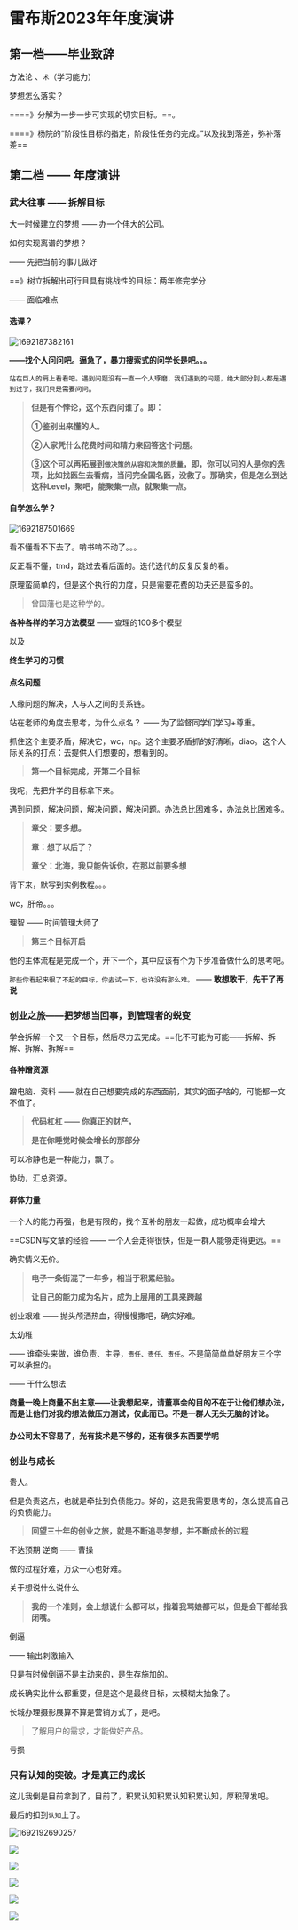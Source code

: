 # 雷布斯2023年年度演讲



## 第一档——毕业致辞

方法论 、`术`（学习能力）

梦想怎么落实？

====》分解为一步一步可实现的切实目标。==。

====》杨院的“阶段性目标的指定，阶段性任务的完成。”以及找到落差，弥补落差==



## 第二档 —— 年度演讲

### 武大往事 —— 拆解目标

大一时候建立的梦想 —— 办一个伟大的公司。

如何实现离谱的梦想？

—— 先把当前的事儿做好

 ==》树立拆解出可行且具有挑战性的目标：两年修完学分

—— 面临难点

#### 选课？

![1692187382161](E:\文档_Typora\2023年度演讲.assets\1692187382161.png)

**——找个人问问吧。逼急了，暴力搜索式的问学长是吧。。。**

`站在巨人的肩上看看吧。遇到问题没有一直一个人琢磨，我们遇到的问题，绝大部分别人都是遇到过了，我们只是需要问问`。

> **但是有个悖论，这个东西问谁了。即：**
>
> **①鉴别出来懂的人。**
>
> **②人家凭什么花费时间和精力来回答这个问题。**
>
> **③这个可以再拓展到`做决策的从容和决策的质量`，即，你可以问的人是你的选项，比如找医生去看病，当问完全国名医，没救了。那确实，但是怎么到达这种Level，聚吧，能聚集一点，就聚集一点。**



#### 自学怎么学？

![1692187501669](E:\文档_Typora\2023年度演讲.assets\1692187501669.png)

看不懂看不下去了。啃书啃不动了。。。

反正看不懂，tmd，跳过去看后面的。迭代迭代的反复反复的看。

原理蛮简单的，但是这个执行的力度，只是需要花费的功夫还是蛮多的。

> 曾国藩也是这种学的。



**各种各样的学习方法模型** —— 查理的100多个模型 

以及

**终生学习的习惯**



#### 点名问题

人缘问题的解决，人与人之间的关系链。

站在老师的角度去思考，为什么点名？ —— 为了监督同学们学习+尊重。

抓住这个主要矛盾，解决它，wc，np。这个主要矛盾抓的好清晰，diao。这个人际关系的打点：去提供人们想要的，想看到的。



>**第一个目标完成，开第二个目标**

我呢，先把升学的目标拿下来。

遇到问题，解决问题，解决问题，解决问题。办法总比困难多，办法总比困难多。

>**章父：要多想。**
>
>**章：想了以后了？**
>
>**章父：北海，我只能告诉你，在那以前要多想**

背下来，默写到实例教程。。。

wc，肝帝。。。

理智 —— 时间管理大师了



>**第三个目标开启**

他的主体流程是完成一个，开下一个，其中应该有个为下步准备做什么的思考吧。



`那些你看起来很了不起的目标，你去试一下，也许没有那么难。` —— **敢想敢干，先干了再说**





### 创业之旅——把梦想当回事，到管理者的蜕变

学会拆解一个又一个目标，然后尽力去完成。==化不可能为可能——拆解、拆解、拆解、拆解==



#### 各种蹭资源

蹭电脑、资料 —— 就在自己想要完成的东西面前，其实的面子啥的，可能都一文不值了。

>**代码杠杠 —— 你真正的财产，**
>
>**是在你睡觉时候会增长的那部分**

可以冷静也是一种能力，飘了。

协助，汇总资源。

#### 群体力量

一个人的能力再强，也是有限的，找个互补的朋友一起做，成功概率会增大

==CSDN写文章的经验 —— 一个人会走得很快，但是一群人能够走得更远。==

确实情义无价。



>**电子一条街混了一年多，相当于积累经验。**
>
>**让自己的能力成为名片，成为上层用的工具来跨越**

创业艰难 —— 抛头颅洒热血，得慢慢撒吧，确实好难。

太幼稚 

—— 谁牵头来做，谁负责、主导，`责任、责任、责任`。不是简简单单好朋友三个字可以承担的。

—— 干什么想法

**商量一晚上商量不出主意——让我想起来，请董事会的目的不在于让他们想办法，而是让他们对我的想法做压力测试，仅此而已。不是一群人无头无脑的讨论。**



#### 办公司太不容易了，光有技术是不够的，还有很多东西要学呢



### 创业与成长

贵人。

但是负责这点，也就是牵扯到负债能力。好的，这是我需要思考的，怎么提高自己的负债能力。

>**回望三十年的创业之旅，就是不断追寻梦想，并不断成长的过程**



不达预期 逆商 —— 曹操

做的过程好难，万众一心也好难。



关于想说什么说什么

>**我的一个准则，会上想说什么都可以，指着我骂娘都可以，但是会下都给我闭嘴。**



倒逼 

—— 输出刺激输入

只是有时候倒逼不是主动来的，是生存施加的。

成长确实比什么都重要，但是这个是最终目标，太模糊太抽象了。





长城办理摄影展算不算是营销方式了，是吧。

 

> 了解用户的需求，才能做好产品。

亏损



### 只有认知的突破。才是真正的成长

这儿我倒是目前拿到了，目前了，积累认知积累认知积累认知，厚积薄发吧。

最后的扣到`认知`上了。

![1692192690257](E:\文档_Typora\2023年度演讲.assets\1692192690257.png)

![](E:\文档_Typora\2023年度演讲.assets/汇总1.jpg)

![](E:\文档_Typora\2023年度演讲.assets/汇总2.jpg)

![](E:\文档_Typora\2023年度演讲.assets/成长.jpg)

![](E:\文档_Typora\2023年度演讲.assets/创业.jpg)

![](E:\文档_Typora\2023年度演讲.assets/小米.jpg)